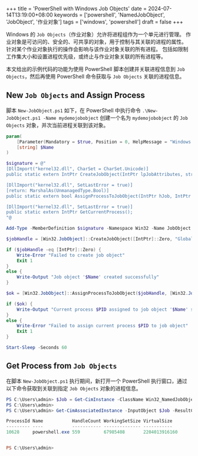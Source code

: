 +++
title = 'PowerShell with Windows Job Objects'
date = 2024-07-14T13:19:00+08:00
keywords = ['powershell', 'NamedJobObject', 'JobObject', '作业对象']
tags = ['windows', 'powershell']
draft = false
+++

Windows 的 `Job Objects`（作业对象）允许将进程组作为一个单元进行管理。 作业对象是可访问的、安全的、可共享的对象，用于控制与其关联的进程的属性。
针对某个作业对象执行的操作会影响与该作业对象关联的所有进程。 包括如限制工作集大小和设置进程优先级，或终止与作业对象关联的所有进程等。

本文给出的示例代码的功能为使用 PowerShell 脚本创建并关联进程信息到 `Job Objects`，然后再使用 PowerShell
命令获取与 `Job Objects` 关联的进程信息。

## New `Job Objects` and Assign Process

脚本 `New-JobObject.ps1` 如下，在 PowerShell 中执行命令 `.\New-JobObject.ps1 -Name mydemojobobject` 创建一个名为
`mydemojobobject` 的 `Job Objects` 对象，并次当前进程关联到该对象。

```powershell
param(
    [Parameter(Mandatory = $true, Position = 0, HelpMessage = "Windows Job Object Name")]
    [string] $Name
)

$signature = @"
[DllImport("kernel32.dll", CharSet = CharSet.Unicode)]
public static extern IntPtr CreateJobObject(IntPtr lpJobAttributes, string lpName);

[DllImport("kernel32.dll", SetLastError = true)]
[return: MarshalAs(UnmanagedType.Bool)]
public static extern bool AssignProcessToJobObject(IntPtr hJob, IntPtr hProcess);

[DllImport("kernel32.dll", SetLastError = true)]
public static extern IntPtr GetCurrentProcess();
"@

Add-Type -MemberDefinition $signature -Namespace Win32 -Name JobObject

$jobHandle = [Win32.JobObject]::CreateJobObject([IntPtr]::Zero, "Global\$Name")

if ($jobHandle -eq [IntPtr]::Zero) {
    Write-Error "Failed to create job object"
    Exit 1
}
else {
    Write-Output "Job object '$Name' created successfully"
}

$ok = [Win32.JobObject]::AssignProcessToJobObject($jobHandle, [Win32.JobObject]::GetCurrentProcess())

if ($ok) {
    Write-Output "Current process $PID assigned to job object '$Name' successfully"
}
else {
    Write-Error "Failed to assign current process $PID to job object"
    Exit 1
}

Start-Sleep -Seconds 60
```

## Get Process from `Job Objects`

在脚本 `New-JobObject.ps1` 执行期间，新打开一个 PowerShell 执行窗口，通过以下命令获取到关联到指定 `Job Objects` 对象的进程信息。

```powershell
PS C:\Users\admin> $Job = Get-CimInstance -ClassName Win32_NamedJobObject -Filter "CollectionID = 'mydemojobobject'"
PS C:\Users\admin>
PS C:\Users\admin> Get-CimAssociatedInstance -InputObject $Job -ResultClassName Win32_Process

ProcessId Name           HandleCount WorkingSetSize VirtualSize
--------- ----           ----------- -------------- -----------
10628     powershell.exe 559         67985408       2204013916160


PS C:\Users\admin>
```

